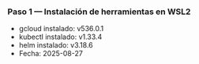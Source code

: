 ### Paso 1 — Instalación de herramientas en WSL2
- gcloud instalado: v536.0.1
- kubectl instalado: v1.33.4
- helm instalado: v3.18.6
- Fecha: 2025-08-27
